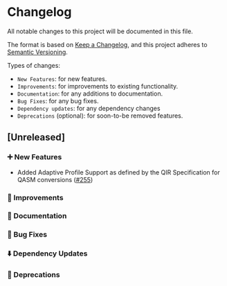 # Changelog

All notable changes to this project will be documented in this file.

The format is based on [Keep a Changelog](https://keepachangelog.com/en/1.1.0/), and this project adheres to [Semantic Versioning](https://semver.org/spec/v2.0.0.html).

Types of changes:
- `New Features`: for new features.
- `Improvements`: for improvements to existing functionality.
- `Documentation`: for any additions to documentation.
- `Bug Fixes`: for any bug fixes.
- `Dependency updates`: for any dependency changes
- `Deprecations` (optional): for soon-to-be removed features.

## [Unreleased]

### ➕  New Features 

- Added Adaptive Profile Support as defined by the QIR Specification for QASM conversions ([#255](https://github.com/qBraid/qbraid-qir/pull/225))

### 🌟  Improvements

### 📜  Documentation

### 🐛  Bug Fixes

### ⬇️  Dependency Updates 

### 👋  Deprecations
